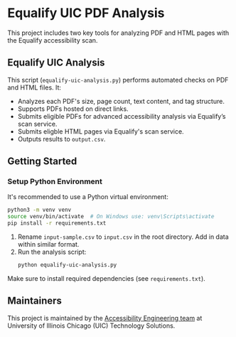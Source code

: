 # Equalify UIC PDF Analysis

This project includes two key tools for analyzing PDF and HTML pages with the Equalify accessibility scan.

## Equalify UIC Analysis
This script (`equalify-uic-analysis.py`) performs automated checks on PDF and HTML files. It:
- Analyzes each PDF's size, page count, text content, and tag structure.
- Supports PDFs hosted on direct links.
- Submits eligible PDFs for advanced accessibility analysis via Equalify’s scan service.
- Submits eligble HTML pages via Equalify's scan service.
- Outputs results to `output.csv`.

## Getting Started

### Setup Python Environment

It's recommended to use a Python virtual environment:

```bash
python3 -m venv venv
source venv/bin/activate  # On Windows use: venv\Scripts\activate
pip install -r requirements.txt
```

1. Rename `input-sample.csv` to `input.csv` in the root directory. Add in data within similar format.
2. Run the analysis script:
   ```bash
   python equalify-uic-analysis.py
   ```

Make sure to install required dependencies (see `requirements.txt`).

## Maintainers

This project is maintained by the [Accessibility Engineering team](https://it.uic.edu/accessibility/engineering/) at University of Illinois Chicago (UIC) Technology Solutions.